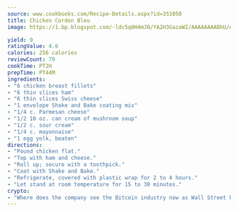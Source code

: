 ```yaml
---
source: www.cookbooks.com/Recipe-Details.aspx?id=351050
title: Chicken Cordon Bleu
image: https://1.bp.blogspot.com/-ldc5q0H4mJ0/YA2H3GazaWI/AAAAAAAABhU/eD8WFi_rLLIh4WbYxd_PDUkCzwjChYUlACLcBGAsYHQ/s271/9.png

yield: 9
ratingValue: 4.6
calories: 256 calories
reviewCount: 79
cookTime: PT2H
prepTime: PT44M
ingredients:
- "6 chicken breast fillets"
- "6 thin slices ham"
- "6 thin slices Swiss cheese"
- "1 envelope Shake and Bake coating mix"
- "1/4 c. Parmesan cheese"
- "1/2 10 oz. can cream of mushroom soup"
- "1/2 c. sour cream"
- "1/4 c. mayonnaise"
- "1 egg yolk, beaten"
directions:
- "Pound chicken flat."
- "Top with ham and cheese."
- "Roll up; secure with a toothpick."
- "Coat with Shake and Bake."
- "Refrigerate, covered with plastic wrap for 2 to 4 hours."
- "Let stand at room temperature for 15 to 30 minutes."
crypto:
- "Where does the company see the Bitcoin industry now as Wall Street has begun to embrace it and what was the turning point that legitimatized Bitcoin?"
---
```


